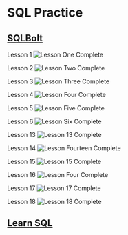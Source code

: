 # SQL Practice

## [SQLBolt](https://sqlbolt.com/)

Lesson 1
![Lesson One Complete](/img/401.sqlbolt/sqlboltqueries1.png)

Lesson 2
![Lesson Two Complete](/img/401.sqlbolt/sqlboltqueries2.png)

Lesson 3
![Lesson Three Complete](/img/401.sqlbolt/sqlboltqueries3.png)

Lesson 4
![Lesson Four Complete](/img/401.sqlbolt/sqlboltqueries4.png)

Lesson 5
![Lesson Five Complete](/img/401.sqlbolt/sqlboltqueries%20review1.png)

Lesson 6
![Lesson Six Complete](/img/401.sqlbolt/sqlboltqueries6.png)

Lesson 13
![Lesson 13 Complete](/img/401.sqlbolt/sqlbolt_DM13.png)

Lesson 14
![Lesson Fourteen Complete](/img/401.sqlbolt/sqlbolt_DM14.png)

Lesson 15
![Lesson 15 Complete](/img/401.sqlbolt/sqlbolt_DM15.png)

Lesson 16
![Lesson Four Complete](/img/401.sqlbolt/sqlbolt_DM16.png)

Lesson 17
![Lesson 17 Complete](/img/401.sqlbolt/sqlbolt_DM17.png)

Lesson 18
![Lesson 18 Complete](/img/401.sqlbolt/sqlbolt_DM18.png)

## [Learn SQL](https://cdn2.hubspot.net/hubfs/392937/Learn%20SQL.pdf?__hstc=158613477.01e6fbf0aa8dadc2cabb137b246a03be.1662315576791.1662315576791.1662315576791.1&__hssc=158613477.1.1662315576791&__hsfp=12106724&hsCtaTracking=5829d6cd-cd1b-47f8-92d1-0b3ba8bc9ce7%7Ca4ebeaea-cc21-4256-99ef-eeed3c103120)